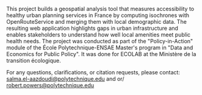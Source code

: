 This project builds a geospatial analysis tool that measures accessibility to healthy urban planning services in France by computing isochrones with OpenRouteService and merging them with local demographic data. The resulting web application highlights gaps in urban infrastructure and enables stakeholders to understand how well local amenities meet public health needs. The project was conducted as part of the "Policy-in-Action" module of the École Polytechnique-ENSAE Master's program in "Data and Economics for Public Policy". It was done for ECOLAB at the Ministère de la transition écologique.

For any questions, clarifications, or citation requests, please contact: salma.el-aazdoudi@polytechnique.edu and or/ robert.powers@polytechnique.edu
